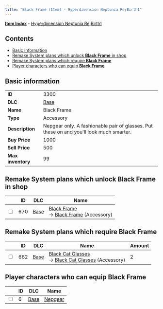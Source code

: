 ```yaml
---
title: "Black Frame (Item) - Hyperdimension Neptunia Re;Birth1"
---
```


[**Item Index**](/neptunia/rb1/item/index.html) - [Hyperdimension Neptunia Re;Birth1](/neptunia/rb1)

## Contents

- [Basic information](#basic-information)
- [Remake System plans which unlock **Black Frame** in shop](#remake-system-plans-which-unlock-black-frame-in-shop)
- [Remake System plans which require **Black Frame**](#remake-system-plans-which-require-black-frame)
- [Player characters who can equip **Black Frame**](#player-characters-who-can-equip-black-frame)

## Basic information

|   |   |
| -- | -- |
| **ID** | 3300 |
| **DLC** | [Base](/neptunia/rb1/dlc/1-base.html) |
| **Name** | Black Frame |
| **Type** | Accessory |
| **Description** | Nepgear only. A fashionable pair of glasses. Put these on and you'll look much smarter. |
| **Buy Price** | 1000 |
| **Sell Price** | 500 |
| **Max inventory** | 99 |

## Remake System plans which unlock **Black Frame** in shop

|    | ID | DLC | Name |
| -- | -- | --- | ---- |
| <input type="checkbox" id="rb1-remake-1-670" class="trackbox" /> | 670 | [Base](/neptunia/rb1/dlc/1-base.html) | [Black Frame](/neptunia/rb1/remake/1-670-black-frame.html)<br />→ [Black Frame](/neptunia/rb1/item/1-3300-black-frame.html) (Accessory) |

## Remake System plans which require **Black Frame**

|    | ID | DLC | Name | Amount |
| -- | -- | --- | ---- | ------ |
| <input type="checkbox" id="rb1-remake-1-662" class="trackbox" /> | 662 | [Base](/neptunia/rb1/dlc/1-base.html) | [Black Cat Glasses](/neptunia/rb1/remake/1-662-black-cat-glasses.html)<br />→ [Black Cat Glasses](/neptunia/rb1/item/1-3292-black-cat-glasses.html) (Accessory) | 2 |

## Player characters who can equip **Black Frame**

|    | ID | DLC | Name |
| -- | -- | --- | ---- |
| <input type="checkbox" id="rb1-player-1-6" class="trackbox" /> | 6 | [Base](/neptunia/rb1/dlc/1-base.html) | [Nepgear](/neptunia/rb1/player/1-6-nepgear.html) |